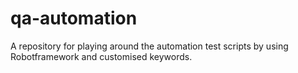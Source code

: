 # qa-automation
A repository for playing around the automation test scripts by using Robotframework and customised keywords.
